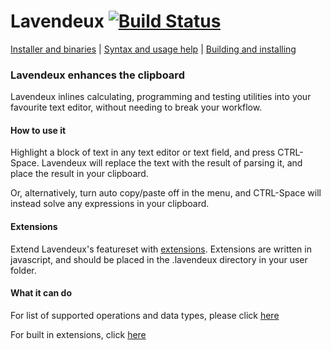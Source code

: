 # Lavendeux [![Build Status](https://travis-ci.org/rscarson/Lavendeux.svg?branch=master)](https://travis-ci.org/rscarson/Lavendeux)

[Installer and binaries](http://rscarson.github.io/Lavendeux/) | [Syntax and usage help](https://github.com/rscarson/Lavendeux/wiki) | [Building and installing](https://github.com/rscarson/Lavendeux/wiki/Building-and-Installing)

### Lavendeux enhances the clipboard
Lavendeux inlines calculating, programming and testing utilities into your favourite text editor, without needing to break your workflow.

#### How to use it
Highlight a block of text in any text editor or text field, and press CTRL-Space. Lavendeux will replace the text with the result of parsing it, and place the result in your clipboard.

Or, alternatively, turn auto copy/paste off in the menu, and CTRL-Space will instead solve any expressions in your clipboard.

#### Extensions
Extend Lavendeux's featureset with [extensions](http://rscarson.github.io/Lavendeux/extensions). Extensions are written in javascript, and should be placed in the .lavendeux directory in your user folder.

#### What it can do
For list of supported operations and data types, please click [here](http://rscarson.github.io/Lavendeux/features)

For built in extensions, click [here](http://rscarson.github.io/Lavendeux/extensions)
